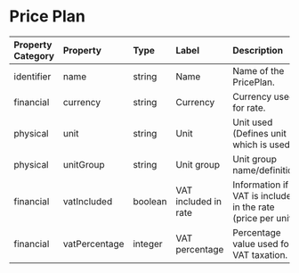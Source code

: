 # Price Plan

| Property Category | Property | Type | Label | Description |
| :--- | :--- | :--- | :--- | :--- |
| identifier | name | string | Name | Name of the PricePlan. |
| financial | currency | string | Currency | Currency used for rate. |
| physical | unit | string | Unit | Unit used (Defines unit which is used). |
| physical | unitGroup | string | Unit group | Unit group name/definition. |
| financial | vatIncluded | boolean | VAT included in rate | Information if VAT is included in the rate (price per unit). |
| financial | vatPercentage | integer | VAT percentage | Percentage value used for VAT taxation. |